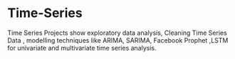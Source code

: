 # Time-Series
Time Series Projects show exploratory data analysis, Cleaning Time Series Data , modelling techniques like ARIMA, SARIMA, Facebook Prophet ,LSTM for univariate and multivariate time series analysis.
